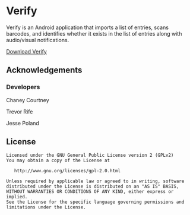 # Verify

Verify is an Android application that imports a list of entries, scans barcodes, and identifies whether it exists in the list of entries along with audio/visual notifications.

[Download Verify](https://github.com/PhenoApps/Verify/raw/master/verify.apk)


## Acknowledgements
### Developers
Chaney Courtney

Trevor Rife

Jesse Poland

## License
    Licensed under the GNU General Public License version 2 (GPLv2)
    You may obtain a copy of the License at

       http://www.gnu.org/licenses/gpl-2.0.html

    Unless required by applicable law or agreed to in writing, software
    distributed under the License is distributed on an "AS IS" BASIS,
    WITHOUT WARRANTIES OR CONDITIONS OF ANY KIND, either express or implied.
    See the License for the specific language governing permissions and
    limitations under the License.
